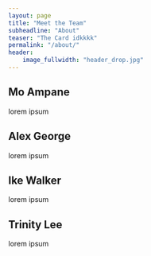 ```yaml
---
layout: page
title: "Meet the Team"
subheadline: "About"
teaser: "The Card idkkkk"
permalink: "/about/"
header:
    image_fullwidth: "header_drop.jpg"
---
```



## Mo Ampane

lorem ipsum

## Alex George
lorem ipsum


## Ike Walker
lorem ipsum


## Trinity Lee
lorem ipsum


